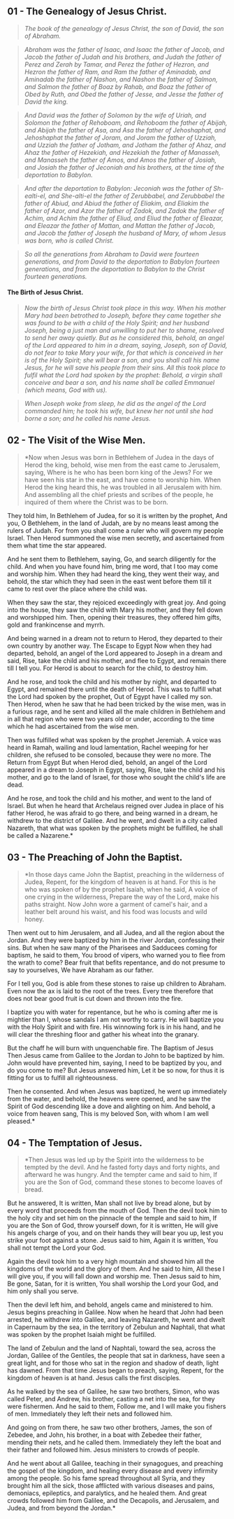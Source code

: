 ## 01 - The Genealogy of Jesus Christ.

>*The book of the genealogy of Jesus Christ, the son of David, the son of Abraham.*

>*Abraham was the father of Isaac, and Isaac the father of Jacob, and Jacob the father of Judah and his brothers, and Judah the father of Perez and Zerah by Tamar, and Perez the father of Hezron, and Hezron the father of Ram, and Ram the father of Aminadab, and Aminadab the father of Nashon, and Nashon the father of Salmon, and Salmon the father of Boaz by Rahab, and Boaz the father of Obed by Ruth, and Obed the father of Jesse, and Jesse the father of David the king.*

>*And David was the father of Solomon by the wife of Uriah, and Solomon  the father of Rehoboam, and Rehoboam the father of Abijah, and Abijah the father of Asa, and Asa the father of Jehoshaphat, and Jehoshaphat the father of Joram, and Joram the father of Uzziah, and Uzziah the father of Jotham, and Jotham the father of Ahaz, and Ahaz the father of Hezekiah, and Hezekiah the father of Manasseh, and Manasseh the father of Amos, and Amos the father of Josiah, and Josiah the father of Jeconiah and his brothers, at the time of the deportation to Babylon.*

>*And after the deportation to Babylon: Jeconiah was the father of Sh-ealti-el, and She-alti-el the father of Zerubbabel, and Zerubbabel the father of Abiud, and Abiud the father of Eliakim, and Eliakim the father of Azor, and Azor the father of Zadok, and Zadok the father of Achim, and Achim the father of Eliud, and Eliud the father of Eleazar, and Eleazar the father of Mattan, and Mattan the father of Jacob, and Jacob the father of Joseph  the husband of Mary, of whom Jesus was born, who is called Christ.*

>*So all the generations from Abraham to David were fourteen generations, and from David to the deportation to Babylon fourteen generations, and from the deportation to Babylon to the Christ fourteen generations.*

#### The Birth of Jesus Christ.

>*Now the birth of Jesus Christ took place in this way. When his mother Mary had been betrothed to Joseph, before they came together she was found to be with a child of the Holy Spirit; and her husband Joseph, being a just man and unwilling to put her to shame, resolved to send her away quietly. But as he considered this, behold, an angel of the Lord appeared to him in a dream, saying, Joseph, son of David, do not fear to take Mary your wife, for that which is conceived in her is of the Holy Spirit; she will bear a son, and you shall call his name Jesus, for he will save his people from their sins. All this took place to fulfil what the Lord had spoken by the prophet: Behold, a virgin shall conceive and bear a son, and his name shall be called Emmanuel (which means, God with us).*

>*When Joseph woke from sleep, he did as the angel of the Lord commanded him; he took his wife, but knew her not until she had borne a son; and he called his name Jesus.*

## 02 - The Visit of the Wise Men.

>*Now when Jesus was born in Bethlehem of Judea in the days of Herod the king, behold, wise men from the east came to Jerusalem, saying, Where is he who has been born king of the Jews? For we have seen his star in the east, and have come to worship him. When Herod the king heard this, he was troubled in all Jerusalem with him. And assembling all the chief priests and scribes of the people, he inquired of them where the Christ was to be born.

They told him, In Bethlehem of Judea, for so it is written by the prophet, And you, O Bethlehem, in the land of Judah, are by no means least among the rulers of Judah. For from you shall come a ruler who will govern my people Israel. Then Herod summoned the wise men secretly, and ascertained from them what time the star appeared.

And he sent them to Bethlehem, saying, Go, and search diligently for the child. And when you have found him, bring me word, that I too may come and worship him. When they had heard the king, they went their way, and behold, the star which they had seen in the east went before them till it came to rest over the place where the child was.

When they saw the star, they rejoiced exceedingly with great joy. And going into the house, they saw the child with Mary his mother, and they fell down and worshipped him. Then, opening their treasures, they offered him gifts, gold and frankincense and myrrh.

And being warned in a dream not to return to Herod, they departed to their own country by another way. The Escape to Egypt Now when they had departed, behold, an angel of the Lord appeared to Joseph in a dream and said, Rise, take the child and his mother, and flee to Egypt, and remain there till I tell you. For Herod is about to search for the child, to destroy him.

And he rose, and took the child and his mother by night, and departed to Egypt, and remained there until the death of Herod. This was to fulfill what the Lord had spoken by the prophet, Out of Egypt have I called my son. Then Herod, when he saw that he had been tricked by the wise men, was in a furious rage, and he sent and killed all the male children in Bethlehem and in all that region who were two years old or under, according to the time which he had ascertained from the wise men.

Then was fulfilled what was spoken by the prophet Jeremiah. A voice was heard in Ramah, wailing and loud lamentation, Rachel weeping for her children, she refused to be consoled, because they were no more. The Return from Egypt But when Herod died, behold, an angel of the Lord appeared in a dream to Joseph in Egypt, saying, Rise, take the child and his mother, and go to the land of Israel, for those who sought the child's life are dead.

And he rose, and took the child and his mother, and went to the land of Israel. But when he heard that Archelaus reigned over Judea in place of his father Herod, he was afraid to go there, and being warned in a dream, he withdrew to the district of Galilee. And he went, and dwelt in a city called Nazareth, that what was spoken by the prophets might be fulfilled, he shall be called a Nazarene.*

## 03 - The Preaching of John the Baptist.

>*In those days came John the Baptist, preaching in the wilderness of Judea, Repent, for the kingdom of heaven is at hand. For this is he who was spoken of by the prophet Isaiah, when he said, A voice of one crying in the wilderness, Prepare the way of the Lord, make his paths straight. Now John wore a garment of camel's hair, and a leather belt around his waist, and his food was locusts and wild honey.

Then went out to him Jerusalem, and all Judea, and all the region about the Jordan. And they were baptized by him in the river Jordan, confessing their sins. But when he saw many of the Pharisees and Sadducees coming for baptism, he said to them, You brood of vipers, who warned you to flee from the wrath to come? Bear fruit that befits repentance, and do not presume to say to yourselves, We have Abraham as our father.

For I tell you, God is able from these stones to raise up children to Abraham. Even now the ax is laid to the root of the trees. Every tree therefore that does not bear good fruit is cut down and thrown into the fire.

I baptize you with water for repentance, but he who is coming after me is mightier than I, whose sandals I am not worthy to carry. He will baptize you with the Holy Spirit and with fire. His winnowing fork is in his hand, and he will clear the threshing floor and gather his wheat into the granary.

But the chaff he will burn with unquenchable fire. The Baptism of Jesus Then Jesus came from Galilee to the Jordan to John to be baptized by him. John would have prevented him, saying, I need to be baptized by you, and do you come to me? But Jesus answered him, Let it be so now, for thus it is fitting for us to fulfill all righteousness.

Then he consented. And when Jesus was baptized, he went up immediately from the water, and behold, the heavens were opened, and he saw the Spirit of God descending like a dove and alighting on him. And behold, a voice from heaven sang, This is my beloved Son, with whom I am well pleased.*

## 04 - The Temptation of Jesus.

>*Then Jesus was led up by the Spirit into the wilderness to be tempted by the devil. And he fasted forty days and forty nights, and afterward he was hungry. And the tempter came and said to him, If you are the Son of God, command these stones to become loaves of bread.

But he answered, It is written, Man shall not live by bread alone, but by every word that proceeds from the mouth of God. Then the devil took him to the holy city and set him on the pinnacle of the temple and said to him, If you are the Son of God, throw yourself down, for it is written, He will give his angels charge of you, and on their hands they will bear you up, lest you strike your foot against a stone. Jesus said to him, Again it is written, You shall not tempt the Lord your God.

Again the devil took him to a very high mountain and showed him all the kingdoms of the world and the glory of them. And he said to him, All these I will give you, if you will fall down and worship me. Then Jesus said to him, Be gone, Satan, for it is written, You shall worship the Lord your God, and him only shall you serve.

Then the devil left him, and behold, angels came and ministered to him. Jesus begins preaching in Galilee. Now when he heard that John had been arrested, he withdrew into Galilee, and leaving Nazareth, he went and dwelt in Capernaum by the sea, in the territory of Zebulun and Naphtali, that what was spoken by the prophet Isaiah might be fulfilled.

The land of Zebulun and the land of Naphtali, toward the sea, across the Jordan, Galilee of the Gentiles, the people that sat in darkness, have seen a great light, and for those who sat in the region and shadow of death, light has dawned. From that time Jesus began to preach, saying, Repent, for the kingdom of heaven is at hand. Jesus calls the first disciples.

As he walked by the sea of Galilee, he saw two brothers, Simon, who was called Peter, and Andrew, his brother, casting a net into the sea, for they were fishermen. And he said to them, Follow me, and I will make you fishers of men. Immediately they left their nets and followed him.

And going on from there, he saw two other brothers, James, the son of Zebedee, and John, his brother, in a boat with Zebedee their father, mending their nets, and he called them. Immediately they left the boat and their father and followed him. Jesus ministers to crowds of people.

And he went about all Galilee, teaching in their synagogues, and preaching the gospel of the kingdom, and healing every disease and every infirmity among the people. So his fame spread throughout all Syria, and they brought him all the sick, those afflicted with various diseases and pains, demoniacs, epileptics, and paralytics, and he healed them. And great crowds followed him from Galilee, and the Decapolis, and Jerusalem, and Judea, and from beyond the Jordan.*
